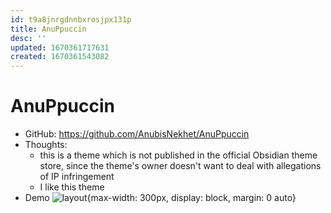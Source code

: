 ```yaml
---
id: t9a8jnrgdnnbxrosjpx131p
title: AnuPpuccin
desc: ''
updated: 1670361717631
created: 1670361543082
---
```

# AnuPpuccin

- GitHub: https://github.com/AnubisNekhet/AnuPpuccin
- Thoughts:
    - this is a theme which is not published in the official Obsidian theme store, since the theme's owner doesn't want to deal with allegations of IP infringement
    - I like this theme
- Demo ![layout](https://github.com/AnubisNekhet/AnuPpuccin/raw/main/assets/gh-layout-preview.webp){max-width: 300px, display: block, margin: 0 auto}